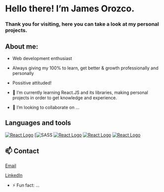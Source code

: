 # Hello there! I’m James Orozco.
### Thank you for visiting, here you can take a look at my personal projects.

## About me:
- Web development enthusiast
- Always giving my 100% to learn, get better & growth professionally and personally
- Possitive attituded!
  

- 🌱 I’m currently learning React.JS and its libraries, making personal projects in order to get knowledge and experience.
- 💞️ I’m looking to collaborate on ...

## Languages and tools
[![React Logo](https://upload.wikimedia.org/wikipedia/commons/thumb/a/a7/React-icon.svg/100px-React-icon.svg.png)](https://reactjs.org/)
[![SASS](https://www.pngwing.com/en/search?q=sass)
[![React Logo](https://upload.wikimedia.org/wikipedia/commons/thumb/a/a7/React-icon.svg/100px-React-icon.svg.png)](https://reactjs.org/)
[![React Logo](https://upload.wikimedia.org/wikipedia/commons/thumb/a/a7/React-icon.svg/100px-React-icon.svg.png)](https://reactjs.org/)
[![React Logo](https://upload.wikimedia.org/wikipedia/commons/thumb/a/a7/React-icon.svg/100px-React-icon.svg.png)](https://reactjs.org/)


  
## 📫 Contact
[Email](jamesorozcoh@gmail.com)

[LinkedIn](https://www.linkedin.com/in/james-orozco-922712291/)

- ⚡ Fun fact: ...
